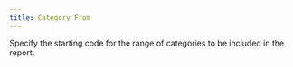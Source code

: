 ```yaml
---
title: Category From
---
```



Specify the starting code for the range of categories to be included  in the report.
